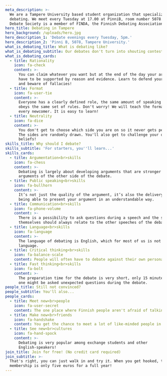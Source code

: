 ```yaml
---
meta_description: >-
  We are a Tampere University based student organization that specializes in
  debating. We meet every Tuesday at 17.00 at PinniB, room number 5078. Tampere
  Debate Society is a member of FINDA, the Finnish Debating Association.
hero_title: Debating in Tampere
hero_background: /uploads/hero.jpg
hero_description_1: 'Debate evenings every Tuesday, 5pm.'
hero_description_2: 'Pinni B, 5078, Tampere University.'
what_is_debating_title: What is debating like?
what_is_debating_subtitle: Our debates don't turn into shouting contests due to...
what_is_debating_cards:
  - title: Rationality
    icon: fa-check
    content: >-
      You can claim whatever you want but at the end of the day your arguments
      have to be supported by reason and evidence. Learn to defend your points
      and beware of fallacies!
  - title: Format
    icon: fa-user-tie
    content: >-
      Everyone has a clearly defined role, the same amount of speaking time and
      obeys the same set of rules. Don't worry! We will teach the format to
      every newcomer. It is easy to learn!
  - title: Neutrality
    icon: fa-dice
    content: >-
      You don't get to choose which side you are on so it never gets personal.
      The sides are randomly drawn. You'll also get to challenge your own
      beliefs!
skills_title: Why should I debate?
skills_subtitle: 'For starters, you''ll learn...'
skills_cards:
  - title: Argumentation<br>skills
    icon: fa-chess
    content: >-
      Debating is largely about developing arguments that are stronger than the
      arguments of the other side of the debate.
  - title: Public speaking<br>skills
    icon: fa-bullhorn
    content: >-
      It’s not just the quality of the argument, it’s also the delivery, i.e.
      being able to present your argument in an understandable way.
  - title: Communication<br>skills
    icon: fa-phone-volume
    content: >-
      There is a possibility to ask questions during a speech and the speeches
      themselves should always relate to the other speeches of the debate.
  - title: Language<br>skills
    icon: fa-language
    content: >-
      The language of debating is English, which for most of us is not the first
      language.
  - title: Critical thinking<br>skills
    icon: fa-balance-scale
    content: People will often have to debate against their own personal opinions.
  - title: Fast thinking<br>skills
    icon: fa-bolt
    content: >-
      The preparation time for the debate is very short, only 15 minutes, and
      one might be asked unexpected questions during the debate.
people_title: Still not convinced?
people_subtitle: You'll also...
people_cards:
  - title: Meet new<br>people
    icon: fa-user-secret
    content: The one place where Finnish people aren't afraid of talking to strangers!
  - title: Make new<br>friends
    icon: fa-handshake
    content: You get the chance to meet a lot of like-minded people in our events!
  - title: See new<br>cultures
    icon: fa-hand-spock
    content: >-
      Debating is very popular among exchange students and other
      English-speakers!
join_title: Join for free! (No credit card required)
join_subtitle: >-
  That's right, you can just walk in and try it. When you get hooked, the
  membership is only five euros for a full year!
---
```

